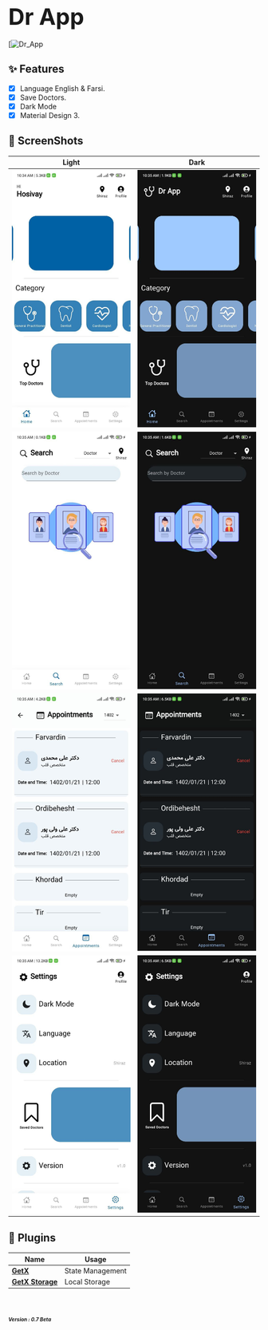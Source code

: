 

# **<span style="font-size:45px;">Dr App</span>** <br/>

[![Dr_App](https://s8.uupload.ir/files/20230815_140000_qhda.jpg)


## ✨ Features

- [x] Language English & Farsi.
- [x] Save Doctors.
- [x] Dark Mode
- [x] Material Design 3.

## 📸 ScreenShots

<!-- <img src="ss/mockup.png"/> -->

| Light                             | Dark                              |
| --------------------------------- | --------------------------------- |
| <img src="bg/1.jpg" width="300">  | <img src="bg/2.jpg" width="300">  |
| <img src="bg/3.jpg" width="300">  | <img src="bg/4.jpg" width="300">  |
| <img src="bg/5.jpg" width="300">  | <img src="bg/6.jpg" width="300">  |
| <img src="bg/7.jpg" width="300">  | <img src="bg/8.jpg" width="300">  |


## 🔌 Plugins

| Name                                                                   | Usage                                         |
| ---------------------------------------------------------------------- | --------------------------------------------- |
| [**GetX**](https://pub.dev/packages/get)                               | State Management                              |
| [**GetX Storage**](https://pub.dev/packages/get_storage)                    | Local Storage                                 |

 # <em><span style="font-size:10px;">Version : 0.7 Beta</span><em/><br/>

